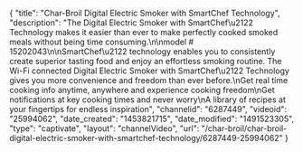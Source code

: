 {
    "title": "Char-Broil Digital Electric Smoker with  SmartChef Technology",
    "description": "The Digital Electric Smoker with SmartChef\u2122 Technology makes it easier than ever to make perfectly cooked smoked meals without being time consuming.\n\nmodel # 15202043\n\nSmartChef\u2122 technology enables you to consistently create superior tasting food and enjoy an effortless smoking routine. The Wi-Fi connected Digital Electric Smoker with SmartChef\u2122 Technology gives you more convenience and freedom than ever before.\nGet real time cooking info anytime, anywhere and experience cooking freedom\nGet notifications at key cooking times and never worry\nA library of recipes at your fingertips for endless inspiration",
    "channelid": "6287449",
    "videoid": "25994062",
    "date_created": "1453821715",
    "date_modified": "1491523305",
    "type": "captivate",
    "layout": "channelVideo",
    "url": "\/char-broil\/char-broil-digital-electric-smoker-with-smartchef-technology\/6287449-25994062"
}
